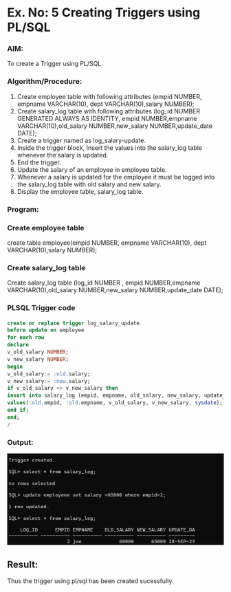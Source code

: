 # Ex. No: 5 Creating Triggers using PL/SQL
### AIM: 
To create a Trigger using PL/SQL.
### Algorithm/Procedure:
1. Create employee table with following attributes (empid NUMBER, empname VARCHAR(10), dept VARCHAR(10),salary NUMBER);
2. Create salary_log table with following attributes (log_id NUMBER GENERATED ALWAYS AS IDENTITY, empid NUMBER,empname VARCHAR(10),old_salary NUMBER,new_salary NUMBER,update_date DATE);
3. Create a trigger named as log_salary-update.
4. Inside the trigger block, Insert the values into the salary_log table whenever the salary is updated.
5. End the trigger.
6. Update the salary of an employee in employee table.
7. Whenever a salary is updated for the employee it must be logged into the salary_log table with old salary and new salary.
8. Display the employee table, salary_log table.
### Program:
### Create employee table
create table employee(empid NUMBER, empname VARCHAR(10), dept VARCHAR(10),salary NUMBER);
### Create salary_log table
Create salary_log table (log_id NUMBER , empid NUMBER,empname VARCHAR(10),old_salary NUMBER,new_salary NUMBER,update_date DATE);
### PLSQL Trigger code
```sql
create or replace trigger log_salary_update
before update on employee
for each row
declare
v_old_salary NUMBER;
v_new_salary NUMBER;
begin
v_old_salary:= :old.salary;
v_new_salary:= :new.salary;
if v_old_salary <> v_new_salary then
insert into salary_log (empid, empname, old_salary, new_salary, update_date)
values(:old.empid, :old.empname, v_old_salary, v_new_salary, sysdate);
end if;
end;
/
```
### Output:
![OUTPUT](1.png)
## Result:
Thus the trigger using pl/sql has been created sucessfully.